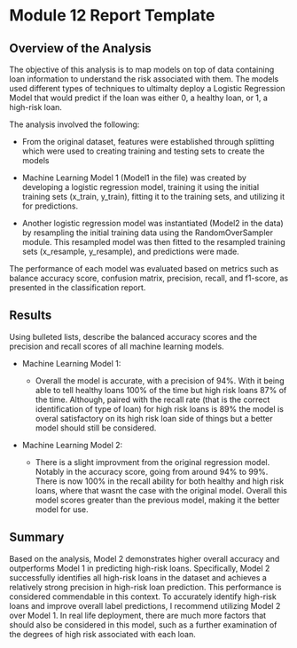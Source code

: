 # Module 12 Report Template

## Overview of the Analysis


The objective of this analysis is to map models on top of data containing loan information to understand the risk associated with them. The models used different types of techniques to ultimalty deploy a Logistic Regression Model that would predict if the loan was either 0, a healthy loan, or 1, a high-risk loan. 

The analysis involved the following:
* From the original dataset, features were established through splitting which were used to creating training and testing sets to create the models

* Machine Learning Model 1 (Model1 in the file) was created by developing a logistic regression model, training it using the initial training sets (x_train, y_train), fitting it to the training sets, and utilizing it for predictions.

* Another logistic regression model was instantiated (Model2 in the data) by resampling the initial training data using the RandomOverSampler module. This resampled model was then fitted to the resampled training sets (x_resample, y_resample), and predictions were made.

The performance of each model was evaluated based on metrics such as balance accuracy score, confusion matrix, precision, recall, and f1-score, as presented in the classification report.


## Results

Using bulleted lists, describe the balanced accuracy scores and the precision and recall scores of all machine learning models.

* Machine Learning Model 1:
  * Overall the model is accurate, with a precision of 94%. With it being able to tell healthy loans 100% of the time but high risk loans 87% of the time. Although, paired with the recall rate (that is the correct identification of type of loan) for high risk loans is 89% the model is overal satisfactory on its high risk loan side of things but a better model should still be considered.

* Machine Learning Model 2:
  * There is a slight improvment from the original regression model. Notably in the accuracy score, going from around 94% to 99%. There is now 100% in the recall ability for both healthy and high risk loans, where that wasnt the case with the original model. Overall this model scores greater than the previous model, making it the better model for use. 

## Summary

Based on the analysis, Model 2 demonstrates higher overall accuracy and outperforms Model 1 in predicting high-risk loans. Specifically, Model 2 successfully identifies all high-risk loans in the dataset and achieves a relatively strong precision in high-risk loan prediction. This performance is considered commendable in this context. To accurately identify high-risk loans and improve overall label predictions, I recommend utilizing Model 2 over Model 1. In real life deployment, there are much more factors that should also be considered in this model, such as a further examination of the degrees of high risk associated with each loan. 
 